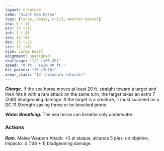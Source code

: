 ```yaml
---
layout: creature
name: "Giant Sea Horse"
tags: [large, beast, cr1/2, monster-manual]
cha: 5 (-3)
wis: 12 (+1)
int: 2 (-4)
con: 11 (0)
dex: 15 (+2)
str: 12 (+1)
size: Large beast
alignment: unaligned
challenge: "1/2 (100 XP)"
speed: "0 ft., swim 40 ft."
hit_points: "16 (3d10)"
armor_class: "13 (armadura natural)"
---
```


***Charge.*** If the sea horse moves at least 20 ft. straight toward a target and then hits it with a ram attack on the same turn, the target takes an extra 7 (2d6) bludgeoning damage. If the target is a creature, it must succeed on a DC 11 Strength saving throw or be knocked prone.

***Water Breathing.*** The sea horse can breathe only underwater.

### Actions

***Ram.*** Melee Weapon Attack: +3 al ataque, alcance 5 pies, un objetivo. Impacto: 4 (1d6 + 1) bludgeoning damage.